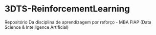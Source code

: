 # 3DTS-ReinforcementLearning
Repositório Da disciplina de aprendizagem por reforço - MBA FIAP (Data Science &amp; Intelligence Artificial)
